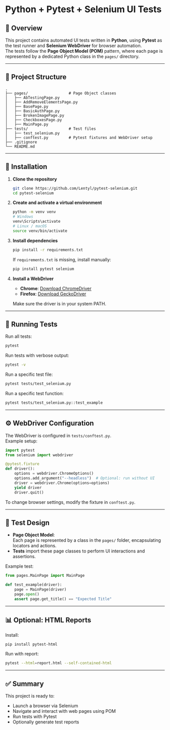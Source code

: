 # Python + Pytest + Selenium UI Tests

## 📌 Overview
This project contains automated UI tests written in **Python**, using **Pytest** as the test runner and **Selenium WebDriver** for browser automation.  
The tests follow the **Page Object Model (POM)** pattern, where each page is represented by a dedicated Python class in the `pages/` directory.

---

## 📂 Project Structure

```
.
├── pages/                  # Page Object classes
│   ├── AbTestingPage.py
│   ├── AddRemoveElementsPage.py
│   ├── BasePage.py
│   ├── BasicAuthPage.py
│   ├── BrokenImagePage.py
│   ├── CheckboxesPage.py
│   ├── MainPage.py
├── tests/                  # Test files
│   ├── test_selenium.py
│   ├── conftest.py         # Pytest fixtures and WebDriver setup
├── .gitignore
└── README.md
```

---

## 🔧 Installation

1. **Clone the repository**
   ```bash
   git clone https://github.com/Lentyl/pytest-selenium.git
   cd pytest-selenium
   ```

2. **Create and activate a virtual environment**
   ```bash
   python -m venv venv
   # Windows
   venv\Scripts\activate
   # Linux / macOS
   source venv/bin/activate
   ```

3. **Install dependencies**
   ```bash
   pip install -r requirements.txt
   ```

   If `requirements.txt` is missing, install manually:
   ```bash
   pip install pytest selenium
   ```

4. **Install a WebDriver**
   - **Chrome**: [Download ChromeDriver](https://chromedriver.chromium.org/downloads)  
   - **Firefox**: [Download GeckoDriver](https://github.com/mozilla/geckodriver/releases)  

   Make sure the driver is in your system PATH.

---

## 🚀 Running Tests

Run all tests:
```bash
pytest
```

Run tests with verbose output:
```bash
pytest -v
```

Run a specific test file:
```bash
pytest tests/test_selenium.py
```

Run a specific test function:
```bash
pytest tests/test_selenium.py::test_example
```

---

## ⚙️ WebDriver Configuration

The WebDriver is configured in `tests/conftest.py`.  
Example setup:
```python
import pytest
from selenium import webdriver

@pytest.fixture
def driver():
    options = webdriver.ChromeOptions()
    options.add_argument("--headless")  # Optional: run without UI
    driver = webdriver.Chrome(options=options)
    yield driver
    driver.quit()
```

To change browser settings, modify the fixture in `conftest.py`.

---

## 🧪 Test Design

- **Page Object Model**:  
  Each page is represented by a class in the `pages/` folder, encapsulating locators and actions.
- **Tests** import these page classes to perform UI interactions and assertions.

Example test:
```python
from pages.MainPage import MainPage

def test_example(driver):
    page = MainPage(driver)
    page.open()
    assert page.get_title() == "Expected Title"
```

---

## 📊 Optional: HTML Reports

Install:
```bash
pip install pytest-html
```

Run with report:
```bash
pytest --html=report.html --self-contained-html
```

---

## ✅ Summary

This project is ready to:
- Launch a browser via Selenium
- Navigate and interact with web pages using POM
- Run tests with Pytest
- Optionally generate test reports
